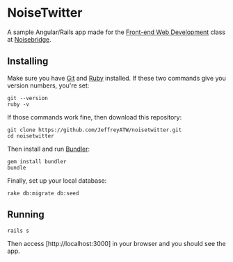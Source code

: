 # NoiseTwitter

A sample Angular/Rails app made for the [Front-end Web Development](https://www.noisebridge.net/wiki/Front-end_Web_Development) class at [Noisebridge](https://www.noisebridge.net/).

## Installing

Make sure you have [Git](http://git-scm.com/) and [Ruby](https://www.ruby-lang.org/en/) installed. If these two commands give you version numbers, you're set:

    git --version
    ruby -v

If those commands work fine, then download this repository:

    git clone https://github.com/JeffreyATW/noisetwitter.git
    cd noisetwitter

Then install and run [Bundler](http://bundler.io/):

    gem install bundler
    bundle

Finally, set up your local database:

    rake db:migrate db:seed

## Running

    rails s

Then access [http://localhost:3000] in your browser and you should see the app.
